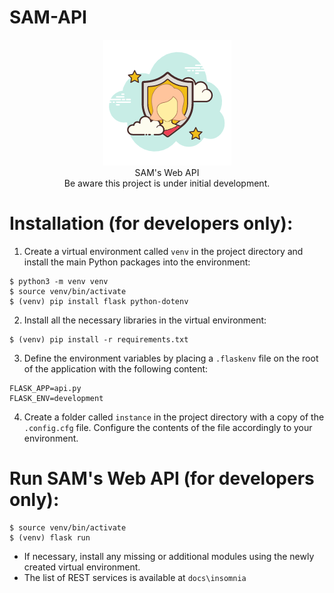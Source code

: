 # SAM-API

<p align="center"> 
<img src="https://github.com/SECURIoTESIGN/SAM-API/blob/master/static/logo.png"><br/>
SAM's Web API<br/>Be aware this project is under initial development.
</p>


# Installation (for developers only):
1) Create a virtual environment called ```venv``` in the project directory and install the main Python packages into the environment: 
```
$ python3 -m venv venv
$ source venv/bin/activate
$ (venv) pip install flask python-dotenv
```
2) Install all the necessary libraries in the virtual environment:
```
$ (venv) pip install -r requirements.txt
```
3) Define the environment variables by placing a ```.flaskenv``` file on the root of the application with the following content:<br/>
```
FLASK_APP=api.py
FLASK_ENV=development
```
4) Create a folder called ```instance``` in the project directory with a copy of the ```.config.cfg``` file. Configure the contents of the file accordingly to your environment.

# Run SAM's Web API (for developers only):
```
$ source venv/bin/activate
$ (venv) flask run 
```
- If necessary, install any missing or additional modules using the newly created virtual environment. 
- The list of REST services is available at ```docs\insomnia```
